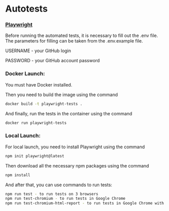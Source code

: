 # Autotests

### [Playwright](https://playwright.dev/)

Before running the automated tests, it is necessary to fill out the .env file.
The parameters for filling can be taken from the .env.example file.

USERNAME - your GitHub login

PASSWORD - your GitHub account password

### Docker Launch:
You must have Docker installed.

Then you need to build the image using the command
```bash
docker build -t playwright-tests .
```

And finally, run the tests in the container using the command
```bash
docker run playwright-tests
```

### Local Launch:
For local launch, you need to install Playwright using the command
```bash
npm init playwright@latest
```

Then download all the necessary npm packages using the command
```bash
npm install
```

And after that, you can use commands to run tests:
```bash
npm run test - to run tests on 3 browsers
npm run test-chromium - to run tests in Google Chrome
npm run test-chromium-html-report - to run tests in Google Chrome with generating an HTML report
```
